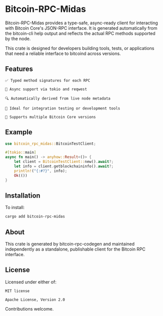 # Bitcoin-RPC-Midas

Bitcoin-RPC-Midas provides a type-safe, async-ready client for interacting with Bitcoin Core's JSON-RPC interface. It is generated automatically from the bitcoin-cli help output and reflects the actual RPC methods supported by the node.

This crate is designed for developers building tools, tests, or applications that need a reliable interface to bitcoind across versions.

## Features

    ✅ Typed method signatures for each RPC

    🚀 Async support via tokio and reqwest

    🔍 Automatically derived from live node metadata

    🧪 Ideal for integration testing or development tools

    🧱 Supports multiple Bitcoin Core versions

## Example

```rust
use bitcoin_rpc_midas::BitcoinTestClient;

#[tokio::main]
async fn main() -> anyhow::Result<()> {
    let client = BitcoinTestClient::new().await?;
    let info = client.getblockchaininfo().await?;
    println!("{:#?}", info);
    Ok(())
}
```

## Installation

To install:

```bash
cargo add bitcoin-rpc-midas
```

## About

This crate is generated by bitcoin-rpc-codegen and maintained independently as a standalone, publishable client for the Bitcoin RPC interface.

## License

Licensed under either of:

    MIT license

    Apache License, Version 2.0

Contributions welcome.
